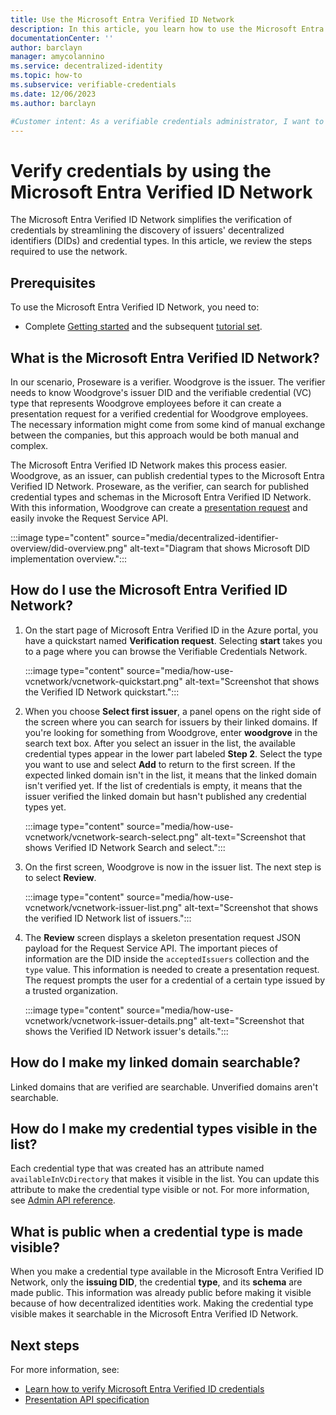 ```yaml
---
title: Use the Microsoft Entra Verified ID Network
description: In this article, you learn how to use the Microsoft Entra Verified ID Network to verify credentials.
documentationCenter: ''
author: barclayn
manager: amycolannino
ms.service: decentralized-identity
ms.topic: how-to
ms.subservice: verifiable-credentials
ms.date: 12/06/2023
ms.author: barclayn

#Customer intent: As a verifiable credentials administrator, I want to configure verifying credentials from another party.
---
```


# Verify credentials by using the Microsoft Entra Verified ID Network

The Microsoft Entra Verified ID Network simplifies the verification of credentials by streamlining the discovery of issuers' decentralized identifiers (DIDs) and credential types. In this article, we review the steps required to use the network.

## Prerequisites

To use the Microsoft Entra Verified ID Network, you need to:

- Complete [Getting started](./verifiable-credentials-configure-tenant.md) and the subsequent [tutorial set](./verifiable-credentials-configure-tenant.md).

<a name='what-is-the-entra-verified-id-network'></a>

## What is the Microsoft Entra Verified ID Network?

In our scenario, Proseware is a verifier. Woodgrove is the issuer. The verifier needs to know Woodgrove's issuer DID and the verifiable credential (VC) type that represents Woodgrove employees before it can create a presentation request for a verified credential for Woodgrove employees. The necessary information might come from some kind of manual exchange between the companies, but this approach would be both manual and complex.

The Microsoft Entra Verified ID Network makes this process easier. Woodgrove, as an issuer, can publish credential types to the Microsoft Entra Verified ID Network. Proseware, as the verifier, can search for published credential types and schemas in the Microsoft Entra Verified ID Network. With this information, Woodgrove can create a [presentation request](presentation-request-api.md#presentation-request-payload) and easily invoke the Request Service API.
  
:::image type="content" source="media/decentralized-identifier-overview/did-overview.png" alt-text="Diagram that shows Microsoft DID implementation overview.":::


<a name='how-do-i-use-the-entra-verified-id-network'></a>

## How do I use the Microsoft Entra Verified ID Network?

1. On the start page of Microsoft Entra Verified ID in the Azure portal, you have a quickstart named **Verification request**. Selecting **start** takes you to a page where you can browse the Verifiable Credentials Network.

    :::image type="content" source="media/how-use-vcnetwork/vcnetwork-quickstart.png" alt-text="Screenshot that shows the Verified ID Network quickstart.":::

1. When you choose **Select first issuer**, a panel opens on the right side of the screen where you can search for issuers by their linked domains. If you're looking for something from Woodgrove, enter **woodgrove** in the search text box. After you select an issuer in the list, the available credential types appear in the lower part labeled **Step 2**. Select the type you want to use and select **Add** to return to the first screen. If the expected linked domain isn't in the list, it means that the linked domain isn't verified yet. If the list of credentials is empty, it means that the issuer verified the linked domain but hasn't published any credential types yet.

    :::image type="content" source="media/how-use-vcnetwork/vcnetwork-search-select.png" alt-text="Screenshot that shows Verified ID Network Search and select.":::

1. On the first screen, Woodgrove is now in the issuer list. The next step is to select **Review**.

    :::image type="content" source="media/how-use-vcnetwork/vcnetwork-issuer-list.png" alt-text="Screenshot that shows the verified ID Network list of issuers.":::

1. The **Review** screen displays a skeleton presentation request JSON payload for the Request Service API. The important pieces of information are the DID inside the `acceptedIssuers` collection and the `type` value. This information is needed to create a presentation request. The request prompts the user for a credential of a certain type issued by a trusted organization.

    :::image type="content" source="media/how-use-vcnetwork/vcnetwork-issuer-details.png" alt-text="Screenshot that shows the Verified ID Network issuer's details.":::

## How do I make my linked domain searchable?

Linked domains that are verified are searchable. Unverified domains aren't searchable.

## How do I make my credential types visible in the list?

Each credential type that was created has an attribute named `availableInVcDirectory` that makes it visible in the list. You can update this attribute to make the credential type visible or not. For more information, see [Admin API reference](admin-api.md#contract-type).

## What is public when a credential type is made visible?

When you make a credential type available in the Microsoft Entra Verified ID Network, only the **issuing DID**, the credential **type**, and its **schema** are made public. This information was already public before making it visible because of how decentralized identities work. Making the credential type visible makes it searchable in the Microsoft Entra Verified ID Network.

## Next steps

For more information, see:

- [Learn how to verify Microsoft Entra Verified ID credentials](verifiable-credentials-configure-verifier.md)
- [Presentation API specification](presentation-request-api.md)
